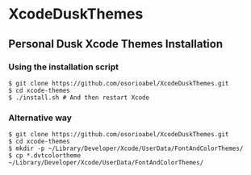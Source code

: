 # XcodeDuskThemes
Personal Dusk Xcode Themes 
Installation
---- 

### Using the installation script

	$ git clone https://github.com/osorioabel/XcodeDuskThemes.git
	$ cd xcode-themes
	$ ./install.sh # And then restart Xcode

### Alternative way

	$ git clone https://github.com/osorioabel/XcodeDuskThemes.git
	$ cd xcode-themes
	$ mkdir -p ~/Library/Developer/Xcode/UserData/FontAndColorThemes/
	$ cp *.dvtcolortheme ~/Library/Developer/Xcode/UserData/FontAndColorThemes/
